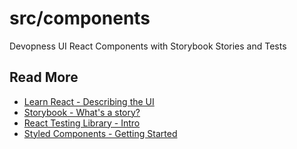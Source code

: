 # src/components

Devopness UI React Components with Storybook Stories and Tests

## Read More

- [Learn React - Describing the UI](https://react.dev/learn/describing-the-ui)
- [Storybook - What's a story?](https://storybook.js.org/docs/get-started/whats-a-story)
- [React Testing Library - Intro](https://testing-library.com/docs/react-testing-library/intro)
- [Styled Components - Getting Started](https://styled-components.com/docs/basics#getting-started)